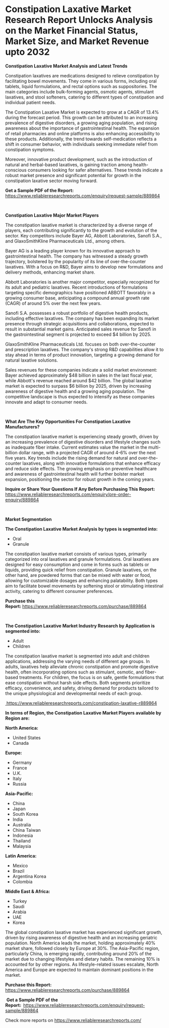 <p><h1>Constipation Laxative Market Research Report Unlocks Analysis on the Market Financial Status, Market Size, and Market Revenue upto 2032</h1></p><p><strong>Constipation Laxative Market Analysis and Latest Trends</strong></p>
<p><p>Constipation laxatives are medications designed to relieve constipation by facilitating bowel movements. They come in various forms, including oral tablets, liquid formulations, and rectal options such as suppositories. The main categories include bulk-forming agents, osmotic agents, stimulant laxatives, and stool softeners, catering to different types of constipation and individual patient needs.</p><p>The Constipation Laxative Market is expected to grow at a CAGR of 13.4% during the forecast period. This growth can be attributed to an increasing prevalence of digestive disorders, a growing aging population, and rising awareness about the importance of gastrointestinal health. The expansion of retail pharmacies and online platforms is also enhancing accessibility to these products. Additionally, the trend towards self-medication reflects a shift in consumer behavior, with individuals seeking immediate relief from constipation symptoms.</p><p>Moreover, innovative product development, such as the introduction of natural and herbal-based laxatives, is gaining traction among health-conscious consumers looking for safer alternatives. These trends indicate a robust market presence and significant potential for growth in the constipation laxative sector moving forward.</p></p>
<p><strong>Get a Sample PDF of the Report:&nbsp;</strong> <a href="https://www.reliableresearchreports.com/enquiry/request-sample/889864?utm_campaign=3369&utm_medium=2&utm_source=Github&utm_content=ia&utm_term=08032025&utm_id=constipation-laxative">https://www.reliableresearchreports.com/enquiry/request-sample/889864</a></p>
<p>&nbsp;</p>
<p><strong>Constipation Laxative Major Market Players</strong></p>
<p><p>The constipation laxative market is characterized by a diverse range of players, each contributing significantly to the growth and evolution of the sector. Key competitors include Bayer AG, Abbott Laboratories, Sanofi S.A., and GlaxoSmithKline Pharmaceuticals Ltd., among others.</p><p>Bayer AG is a leading player known for its innovative approach to gastrointestinal health. The company has witnessed a steady growth trajectory, bolstered by the popularity of its line of over-the-counter laxatives. With a focus on R&D, Bayer aims to develop new formulations and delivery methods, enhancing market share.</p><p>Abbott Laboratories is another major competitor, especially recognized for its adult and pediatric laxatives. Recent introductions of formulations targeting specific demographics have positioned ABBOTT favorably in a growing consumer base, anticipating a compound annual growth rate (CAGR) of around 5% over the next few years.</p><p>Sanofi S.A. possesses a robust portfolio of digestive health products, including effective laxatives. The company has been expanding its market presence through strategic acquisitions and collaborations, expected to result in substantial market gains. Anticipated sales revenue for Sanofi in the gastrointestinal segment is projected to exceed $4 billion by 2025.</p><p>GlaxoSmithKline Pharmaceuticals Ltd. focuses on both over-the-counter and prescription laxatives. The company's strong R&D capabilities allow it to stay ahead in terms of product innovation, targeting a growing demand for natural laxative solutions.</p><p>Sales revenues for these companies indicate a solid market environment: Bayer achieved approximately $48 billion in sales in the last fiscal year, while Abbott's revenue reached around $42 billion. The global laxative market is expected to surpass $6 billion by 2025, driven by increasing awareness of digestive health and a growing aging population. The competitive landscape is thus expected to intensify as these companies innovate and adapt to consumer needs.</p></p>
<p>&nbsp;</p>
<p><strong>What Are The Key Opportunities For Constipation Laxative Manufacturers?</strong></p>
<p><p>The constipation laxative market is experiencing steady growth, driven by an increasing prevalence of digestive disorders and lifestyle changes such as inadequate fiber intake. Current estimates value the market in the multi-billion dollar range, with a projected CAGR of around 4-6% over the next five years. Key trends include the rising demand for natural and over-the-counter laxatives, along with innovative formulations that enhance efficacy and reduce side effects. The growing emphasis on preventive healthcare and awareness of gastrointestinal health will further bolster market expansion, positioning the sector for robust growth in the coming years.</p></p>
<p><strong>Inquire or Share Your Questions If Any Before Purchasing This Report:</strong> <a href="https://www.reliableresearchreports.com/enquiry/pre-order-enquiry/889864?utm_campaign=3369&utm_medium=2&utm_source=Github&utm_content=ia&utm_term=08032025&utm_id=constipation-laxative">https://www.reliableresearchreports.com/enquiry/pre-order-enquiry/889864</a></p>
<p>&nbsp;</p>
<p><strong>Market Segmentation</strong></p>
<p><strong>The Constipation Laxative Market Analysis by types is segmented into:</strong></p>
<p><ul><li>Oral</li><li>Granule</li></ul></p>
<p><p>The constipation laxative market consists of various types, primarily categorized into oral laxatives and granule formulations. Oral laxatives are designed for easy consumption and come in forms such as tablets or liquids, providing quick relief from constipation. Granule laxatives, on the other hand, are powdered forms that can be mixed with water or food, allowing for customizable dosages and enhancing palatability. Both types aim to facilitate bowel movements by softening stool or stimulating intestinal activity, catering to different consumer preferences.</p></p>
<p><strong>Purchase this Report:&nbsp;</strong><a href="https://www.reliableresearchreports.com/purchase/889864?utm_campaign=3369&utm_medium=2&utm_source=Github&utm_content=ia&utm_term=08032025&utm_id=constipation-laxative">https://www.reliableresearchreports.com/purchase/889864</a></p>
<p>&nbsp;</p>
<p><strong>The Constipation Laxative Market Industry Research by Application is segmented into:</strong></p>
<p><ul><li>Adult</li><li>Children</li></ul></p>
<p><p>The constipation laxative market is segmented into adult and children applications, addressing the varying needs of different age groups. In adults, laxatives help alleviate chronic constipation and promote digestive health, often incorporating options such as stimulant, osmotic, and fiber-based treatments. For children, the focus is on safe, gentle formulations that ease constipation without harsh side effects. Both segments prioritize efficacy, convenience, and safety, driving demand for products tailored to the unique physiological and developmental needs of each group.</p></p>
<p><a href="https://www.reliableresearchreports.com/constipation-laxative-r889864?utm_campaign=3369&utm_medium=2&utm_source=Github&utm_content=ia&utm_term=08032025&utm_id=constipation-laxative">&nbsp;https://www.reliableresearchreports.com/constipation-laxative-r889864</a></p>
<p><strong>In terms of Region, the Constipation Laxative Market Players available by Region are:</strong></p>
<p>
    <p> <strong> North America: </strong>
        <ul>
            <li>United States</li>
            <li>Canada</li>
        </ul>
        </p> 
    <p> <strong> Europe: </strong>
        <ul>
            <li>Germany</li>
            <li>France</li>
            <li>U.K.</li>
            <li>Italy</li>
            <li>Russia</li>
        </ul>
        </p> 
    <p> <strong> Asia-Pacific: </strong>
        <ul>
            <li>China</li>
            <li>Japan</li>
            <li>South Korea</li>
            <li>India</li>
            <li>Australia</li>
            <li>China Taiwan</li>
            <li>Indonesia</li>
            <li>Thailand</li>
            <li>Malaysia</li>
        </ul>
        </p> 
    <p> <strong> Latin America: </strong>
        <ul>
            <li>Mexico</li>
            <li>Brazil</li>
            <li>Argentina Korea</li>
            <li>Colombia</li>
        </ul>
        </p> 
    <p> <strong> Middle East & Africa: </strong>
        <ul>
            <li>Turkey</li>
            <li>Saudi</li>
            <li>Arabia</li>
            <li>UAE</li>
            <li>Korea</li>
        </ul>
    </p>
    </p>
<p><p>The global constipation laxative market has experienced significant growth, driven by rising awareness of digestive health and an increasing geriatric population. North America leads the market, holding approximately 40% market share, followed closely by Europe at 30%. The Asia-Pacific region, particularly China, is emerging rapidly, contributing around 20% of the market due to changing lifestyles and dietary habits. The remaining 10% is accounted for by other regions. As lifestyle-related issues escalate, North America and Europe are expected to maintain dominant positions in the market.</p></p>
<p><strong>Purchase this Report: </strong><a href="https://www.reliableresearchreports.com/purchase/889864?utm_campaign=3369&utm_medium=2&utm_source=Github&utm_content=ia&utm_term=08032025&utm_id=constipation-laxative">https://www.reliableresearchreports.com/purchase/889864</a></p>
<p>&nbsp;<strong>Get a Sample PDF of the Report:&nbsp;&nbsp;</strong><a href="https://www.reliableresearchreports.com/enquiry/request-sample/889864?utm_campaign=3369&utm_medium=2&utm_source=Github&utm_content=ia&utm_term=08032025&utm_id=constipation-laxative">https://www.reliableresearchreports.com/enquiry/request-sample/889864</a></p>
<p><strong></strong></p>
<p>Check more reports on <a href="https://www.reliableresearchreports.com/?utm_campaign=3369&utm_medium=2&utm_source=Github&utm_content=ia&utm_term=08032025&utm_id=constipation-laxative">https://www.reliableresearchreports.com/</a></p>
